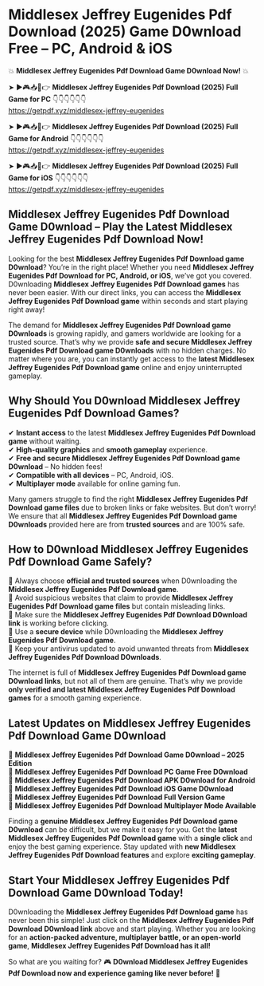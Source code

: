 # Middlesex Jeffrey Eugenides Pdf Download (2025) Game D0wnload Free – PC, Android & iOS

💥 **Middlesex Jeffrey Eugenides Pdf Download Game D0wnload Now!** 💥  

➤ ►🎮📥📱👉 **Middlesex Jeffrey Eugenides Pdf Download (2025) Full Game for PC** 👇👇👇👇👇👇  
https://getpdf.xyz/middlesex-jeffrey-eugenides  

➤ ►🎮📥📱👉 **Middlesex Jeffrey Eugenides Pdf Download (2025) Full Game for Android** 👇👇👇👇👇👇  
https://getpdf.xyz/middlesex-jeffrey-eugenides  

➤ ►🎮📥📱👉 **Middlesex Jeffrey Eugenides Pdf Download (2025) Full Game for iOS** 👇👇👇👇👇👇  
https://getpdf.xyz/middlesex-jeffrey-eugenides  

## Middlesex Jeffrey Eugenides Pdf Download Game D0wnload – Play the Latest Middlesex Jeffrey Eugenides Pdf Download Now!

Looking for the best **Middlesex Jeffrey Eugenides Pdf Download game D0wnload**? You’re in the right place! Whether you need **Middlesex Jeffrey Eugenides Pdf Download for PC, Android, or iOS**, we’ve got you covered. D0wnloading **Middlesex Jeffrey Eugenides Pdf Download games** has never been easier. With our direct links, you can access the **Middlesex Jeffrey Eugenides Pdf Download game** within seconds and start playing right away!  

The demand for **Middlesex Jeffrey Eugenides Pdf Download game D0wnloads** is growing rapidly, and gamers worldwide are looking for a trusted source. That’s why we provide **safe and secure Middlesex Jeffrey Eugenides Pdf Download game D0wnloads** with no hidden charges. No matter where you are, you can instantly get access to the **latest Middlesex Jeffrey Eugenides Pdf Download game** online and enjoy uninterrupted gameplay.  

## **Why Should You D0wnload Middlesex Jeffrey Eugenides Pdf Download Games?**  

✔ **Instant access** to the latest **Middlesex Jeffrey Eugenides Pdf Download game** without waiting.  
✔ **High-quality graphics** and **smooth gameplay** experience.  
✔ **Free and secure Middlesex Jeffrey Eugenides Pdf Download game D0wnload** – No hidden fees!  
✔ **Compatible with all devices** – PC, Android, iOS.  
✔ **Multiplayer mode** available for online gaming fun.  

Many gamers struggle to find the right **Middlesex Jeffrey Eugenides Pdf Download game files** due to broken links or fake websites. But don’t worry! We ensure that all **Middlesex Jeffrey Eugenides Pdf Download game D0wnloads** provided here are from **trusted sources** and are 100% safe.  

## **How to D0wnload Middlesex Jeffrey Eugenides Pdf Download Game Safely?**  

📌 Always choose **official and trusted sources** when D0wnloading the **Middlesex Jeffrey Eugenides Pdf Download game**.  
📌 Avoid suspicious websites that claim to provide **Middlesex Jeffrey Eugenides Pdf Download game files** but contain misleading links.  
📌 Make sure the **Middlesex Jeffrey Eugenides Pdf Download D0wnload link** is working before clicking.  
📌 Use a **secure device** while D0wnloading the **Middlesex Jeffrey Eugenides Pdf Download game**.  
📌 Keep your antivirus updated to avoid unwanted threats from **Middlesex Jeffrey Eugenides Pdf Download D0wnloads**.  

The internet is full of **Middlesex Jeffrey Eugenides Pdf Download game D0wnload links**, but not all of them are genuine. That’s why we provide **only verified and latest Middlesex Jeffrey Eugenides Pdf Download games** for a smooth gaming experience.  

## **Latest Updates on Middlesex Jeffrey Eugenides Pdf Download Game D0wnload**  

🔹 **Middlesex Jeffrey Eugenides Pdf Download Game D0wnload – 2025 Edition**  
🔹 **Middlesex Jeffrey Eugenides Pdf Download PC Game Free D0wnload**  
🔹 **Middlesex Jeffrey Eugenides Pdf Download APK D0wnload for Android**  
🔹 **Middlesex Jeffrey Eugenides Pdf Download iOS Game D0wnload**  
🔹 **Middlesex Jeffrey Eugenides Pdf Download Full Version Game**  
🔹 **Middlesex Jeffrey Eugenides Pdf Download Multiplayer Mode Available**  

Finding a **genuine Middlesex Jeffrey Eugenides Pdf Download game D0wnload** can be difficult, but we make it easy for you. Get the **latest Middlesex Jeffrey Eugenides Pdf Download game** with a **single click** and enjoy the best gaming experience. Stay updated with **new Middlesex Jeffrey Eugenides Pdf Download features** and explore **exciting gameplay**.  

## **Start Your Middlesex Jeffrey Eugenides Pdf Download Game D0wnload Today!**  

D0wnloading the **Middlesex Jeffrey Eugenides Pdf Download game** has never been this simple! Just click on the **Middlesex Jeffrey Eugenides Pdf Download D0wnload link** above and start playing. Whether you are looking for an **action-packed adventure, multiplayer battle, or an open-world game**, **Middlesex Jeffrey Eugenides Pdf Download has it all!**  

So what are you waiting for? 🎮 **D0wnload Middlesex Jeffrey Eugenides Pdf Download now and experience gaming like never before!** 🚀  